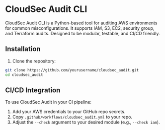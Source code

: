 # CloudSec Audit CLI

CloudSec Audit CLI is a Python-based tool for auditing AWS environments for common misconfigurations. It supports IAM, S3, EC2, security group, and Terraform audits. Designed to be modular, testable, and CI/CD friendly.

## Installation

1. Clone the repository:

```bash
git clone https://github.com/yourusername/cloudsec_audit.git
cd cloudsec_audit
```

## CI/CD Integration

To use CloudSec Audit in your CI pipeline:

1. Add your AWS credentials to your GitHub repo secrets.
2. Copy `.github/workflows/cloudsec_audit.yml` to your repo.
3. Adjust the `--check` argument to your desired module (e.g., `--check iam`).

